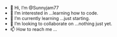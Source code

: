 - 👋 Hi, I’m @Sunnyjam77
- 👀 I’m interested in ...learning how to code.
- 🌱 I’m currently learning ...just starting.
- 💞️ I’m looking to collaborate on ...nothing just yet.
- 📫 How to reach me ...

<!---
Sunnyjam77/Sunnyjam77 is a ✨ special ✨ repository because its `README.md` (this file) appears on your GitHub profile.
You can click the Preview link to take a look at your changes.
--->
